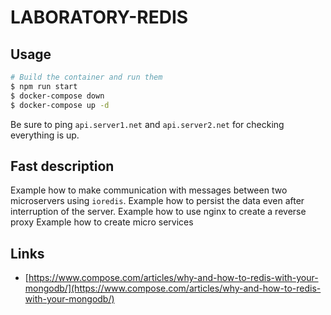 # LABORATORY-REDIS

## Usage

```bash
# Build the container and run them
$ npm run start
$ docker-compose down
$ docker-compose up -d
```

Be sure to ping `api.server1.net` and `api.server2.net` for checking everything is up.

## Fast description

Example how to make communication with messages between two microservers using `ioredis`.
Example how to persist the data even after interruption of the server.
Example how to use nginx to create a reverse proxy
Example how to create micro services

## Links

- [https://www.compose.com/articles/why-and-how-to-redis-with-your-mongodb/](https://www.compose.com/articles/why-and-how-to-redis-with-your-mongodb/)
